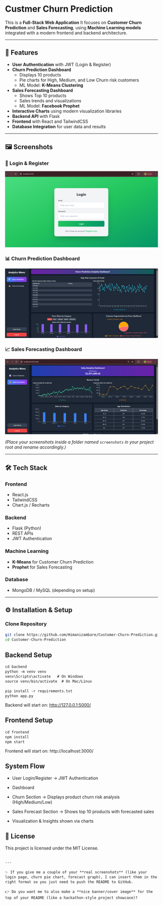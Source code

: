 # Custmer Churn Prediction

This is a **Full-Stack Web Application**  It focuses on **Customer Churn Prediction** and **Sales Forecasting**, using **Machine Learning models** integrated with a modern frontend and backend architecture.

---

## 🚀 Features

- **User Authentication** with JWT (Login & Register)
- **Churn Prediction Dashboard**  
  - Displays 10 products  
  - Pie charts for High, Medium, and Low Churn risk customers  
  - ML Model: **K-Means Clustering**
- **Sales Forecasting Dashboard**  
  - Shows Top 10 products  
  - Sales trends and visualizations  
  - ML Model: **Facebook Prophet**
- **Interactive Charts** using modern visualization libraries
- **Backend API** with Flask
- **Frontend** with React and TailwindCSS
- **Database Integration** for user data and results

---

## 🖼️ Screenshots

### 🔐 Login & Register  
![Login Page](/screenshots/login.png)

### 📊 Churn Prediction Dashboard  
![Churn Dashboard](/screenshots/churn.png)

### 📈 Sales Forecasting Dashboard  
![Forecast Dashboard](/screenshots/sales.png)

*(Place your screenshots inside a folder named `screenshots` in your project root and rename accordingly.)*  

---

## 🛠️ Tech Stack

### Frontend
- React.js  
- TailwindCSS  
- Chart.js / Recharts  

### Backend
- Flask (Python)  
- REST APIs  
- JWT Authentication  

### Machine Learning
- **K-Means** for Customer Churn Prediction  
- **Prophet** for Sales Forecasting  

### Database
- MongoDB / MySQL (depending on setup)

---

## ⚙️ Installation & Setup

### Clone Repository
```bash
git clone https://github.com/Himanizambare/Customer-Churn-Prediction.git
cd Customer-Churn-Prediction
```


## Backend Setup

```
cd backend
python -m venv venv
venv\Scripts\activate   # On Windows
source venv/bin/activate  # On Mac/Linux

pip install -r requirements.txt
python app.py

```
Backend will start on: http://127.0.0.1:5000/


## Frontend Setup


```
cd frontend
npm install
npm start
```
Frontend will start on: http://localhost:3000/


## System Flow
 -  User Login/Register → JWT Authentication

 -  Dashboard

 -  Churn Section → Displays product churn risk analysis (High/Medium/Low)

 -  Sales Forecast Section → Shows top 10 products with forecasted sales

 -  Visualization & Insights shown via charts

## 📜 License
This project is licensed under the MIT License.

```

---

✨ If you give me a couple of your **real screenshots** (like your login page, churn pie chart, forecast graph), I can insert them in the right format so you just need to push the README to GitHub.  

👉 Do you want me to also make a **nice banner/cover image** for the top of your README (like a hackathon-style project showcase)?

```


